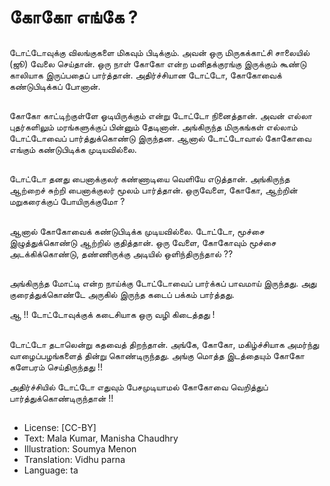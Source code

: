 # கோகோ எங்கே ?

##
டோட்டோவுக்கு விலங்குகளை மிகவும் பிடிக்கும். அவன் ஒரு மிருகக்காட்சி சாலையில் (ஜூ) வேலை செய்தான். ஒரு நாள் கோகோ என்ற மனிதக்குரங்கு இருக்கும் கூண்டு காலியாக இருப்பதைப் பார்த்தான். அதிர்ச்சியான டோட்டோ, கோகோவைக் கண்டுபிடிக்கப் போனான்.

##
கோகோ காட்டிற்குள்ளே ஓடியிருக்கும் என்று டோட்டோ நினைத்தான். அவன் எல்லா புதர்களிலும் மரங்களுக்குப் பின்னும் தேடினான். அங்கிருந்த மிருகங்கள் எல்லாம் டோட்டோவைப் பார்த்துக்கொண்டு இருந்தன. ஆனால் டோட்டோவால் கோகோவை எங்கும் கண்டுபிடிக்க முடியவில்லை.

##
டோட்டோ தனது பைனாக்குலர் கண்ணாடியை வெளியே எடுத்தான். அங்கிருந்த ஆற்றைச் சுற்றி பைனாக்குலர் மூலம் பார்த்தான். ஒருவேளை, கோகோ, ஆற்றின் மறுகரைக்குப் போயிருக்குமோ ?

##
ஆனால் கோகோவைக் கண்டுபிடிக்க முடியவில்லை. டோட்டோ, மூச்சை இழுத்துக்கொண்டு ஆற்றில் குதித்தான். ஒரு வேளை, கோகோவும் மூச்சை அடக்கிக்கொண்டு, தண்ணிருக்கு அடியில் ஒளிந்திருந்தால் ??

##
அங்கிருந்த மோட்டி என்ற நாய்க்கு டோட்டோவைப் பார்க்கப் பாவமாய் இருந்தது. அது குரைத்துக்கொண்டே அருகில் இருந்த கடைப் பக்கம் பார்த்தது. 

ஆ  !! டோட்டோவுக்குக் கடைசியாக ஒரு வழி கிடைத்தது !

##
டோட்டோ தடாலென்று கதவைத் திறந்தான். அங்கே, கோகோ, மகிழ்ச்சியாக அமர்ந்து வாழைப்பழங்களைத் தின்று கொண்டிருந்தது. அங்கு மொத்த இடத்தையும் கோகோ களேபரம் செய்திருந்தது !!

அதிர்ச்சியில் டோட்டோ எதுவும் பேசமுடியாமல் கோகோவை வெறித்துப் பார்த்துக்கொண்டிருந்தான் !!

##
* License: [CC-BY]
* Text: Mala Kumar, Manisha Chaudhry
* Illustration: Soumya Menon
* Translation: Vidhu parna
* Language: ta
